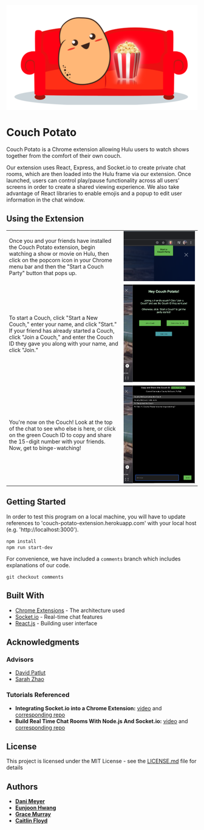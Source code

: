 ![](public/couch-potato.png)

# Couch Potato

Couch Potato is a Chrome extension allowing Hulu users to watch shows together from the comfort of their own couch.

Our extension uses React, Express, and Socket.io to create private chat rooms, which are then loaded into the Hulu frame via our extension. Once launched, users can control play/pause functionality across all users’ screens in order to create a shared viewing experience. We also take advantage of React libraries to enable emojis and a popup to edit user information in the chat window.

## Using the Extension

<table>
  <tr> 
    <td>
      <p>Once you and your friends have installed the Couch Potato extension, begin watching a show or movie on Hulu, then click on the popcorn icon in your Chrome menu bar and then the "Start a Couch Party" button that pops up.</p>
    </td>
    <td width="40%" align="center" >
      <img src="demo-screenshots/extension-button.png" />
    </td>
  </tr>
  <tr>
    <td>
        <p>To start a Couch, click "Start a New Couch," enter your name, and click "Start." If your friend has already started a Couch, click "Join a Couch," and enter the Couch ID they gave you along with your name, and click "Join."</p>
    </td>
    <td width="40%" align="center">
        <img src="demo-screenshots/welcome-screen.png" />
    </td>
  </tr>
  <tr>
    <td>
        <p>You're now on the Couch! Look at the top of the chat to see who else is here, or click on the green Couch ID to copy and share the 15-digit number with your friends. Now, get to binge-watching!</p>
    </td>
    <td width="40%" align="center">
        <img src="demo-screenshots/chat-room.png" />
    </td>
  </tr>
</table>

## Getting Started

In order to test this program on a local machine, you will have to update references to 'couch-potato-extension.herokuapp.com' with your local host (e.g. 'http://localhost:3000').

```
npm install
npm run start-dev
```

For convenience, we have included a `comments` branch which includes explanations of our code.

```
git checkout comments
```

## Built With

- [Chrome Extensions](https://developer.chrome.com/extensions/getstarted) - The architecture used
- [Socket.io](https://socket.io/get-started/chat) - Real-time chat features
- [React.js](https://reactjs.org/) - Building user interface

## Acknowledgments

### Advisors

- [David Patlut](https://github.com/dpatlut)
- [Sarah Zhao](https://github.com/sarahzhao25)

### Tutorials Referenced

- **Integrating Socket.io into a Chrome Extension:** [video](https://www.youtube.com/watch?v=1zVoGTQUXvs) and [corresponding repo](https://github.com/matthewlawson/lnm-socket.io)
- **Build Real Time Chat Rooms With Node.js And Socket.io:** [video](https://www.youtube.com/watch?v=UymGJnv-WsE) and [corresponding repo](https://github.com/WebDevSimplified/Realtime-Chat-App-With-Rooms)

## License

This project is licensed under the MIT License - see the [LICENSE.md](LICENSE.md) file for details

## Authors

- [**Dani Meyer**](https://github.com/dlm19)
- [**Eunjoon Hwang**](https://github.com/joonybejoy)
- [**Grace Murray**](https://github.com/gkmurray124)
- [**Caitlin Floyd**](https://github.com/cafloyd)
